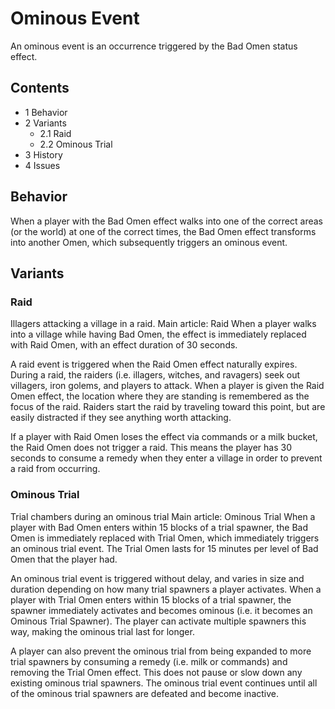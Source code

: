# Ominous Event
An ominous event is an occurrence triggered by the Bad Omen status effect.

## Contents
- 1 Behavior
- 2 Variants
	- 2.1 Raid
	- 2.2 Ominous Trial
- 3 History
- 4 Issues

## Behavior
When a player with the Bad Omen effect walks into one of the correct areas (or the world) at one of the correct times, the Bad Omen effect transforms into another Omen, which subsequently triggers an ominous event.

## Variants
### Raid
Illagers attacking a village in a raid.
Main article: Raid
When a player walks into a village while having Bad Omen, the effect is immediately replaced with Raid Omen, with an effect duration of 30 seconds.

A raid event is triggered when the Raid Omen effect naturally expires. During a raid, the raiders (i.e. illagers, witches, and ravagers) seek out villagers, iron golems, and players to attack. When a player is given the Raid Omen effect, the location where they are standing is remembered as the focus of the raid. Raiders start the raid by traveling toward this point, but are easily distracted if they see anything worth attacking.

If a player with Raid Omen loses the effect via commands or a milk bucket, the Raid Omen does not trigger a raid. This means the player has 30 seconds to consume a remedy when they enter a village in order to prevent a raid from occurring.

### Ominous Trial
Trial chambers during an ominous trial
Main article: Ominous Trial
When a player with Bad Omen enters within 15 blocks of a trial spawner, the Bad Omen is immediately replaced with Trial Omen, which immediately triggers an ominous trial event. The Trial Omen lasts for 15 minutes per level of Bad Omen that the player had.

An ominous trial event is triggered without delay, and varies in size and duration depending on how many trial spawners a player activates. When a player with Trial Omen enters within 15 blocks of a trial spawner, the spawner immediately activates and becomes ominous (i.e. it becomes an Ominous Trial Spawner). The player can activate multiple spawners this way, making the ominous trial last for longer.

A player can also prevent the ominous trial from being expanded to more trial spawners by consuming a remedy (i.e. milk or commands) and removing the Trial Omen effect. This does not pause or slow down any existing ominous trial spawners. The ominous trial event continues until all of the ominous trial spawners are defeated and become inactive.

